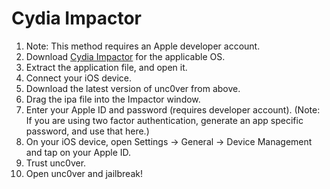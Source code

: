 # Cydia Impactor

1.  Note: This method requires an Apple developer account.
2.  Download [Cydia Impactor](http://www.cydiaimpactor.com/) for the applicable OS.
3.  Extract the application file, and open it.
4.  Connect your iOS device.
5.  Download the latest version of unc0ver from <a onclick="goTo('uncoverCenterTitle')">above</a>.
6.  Drag the ipa file into the Impactor window.
7.  Enter your Apple ID and password (requires developer account). (Note: If you are using two factor authentication, generate an app specific password, and use that here.)
8.  On your iOS device, open Settings → General → Device Management and tap on your Apple ID.
9.  Trust unc0ver.
10.  Open unc0ver and jail​break!